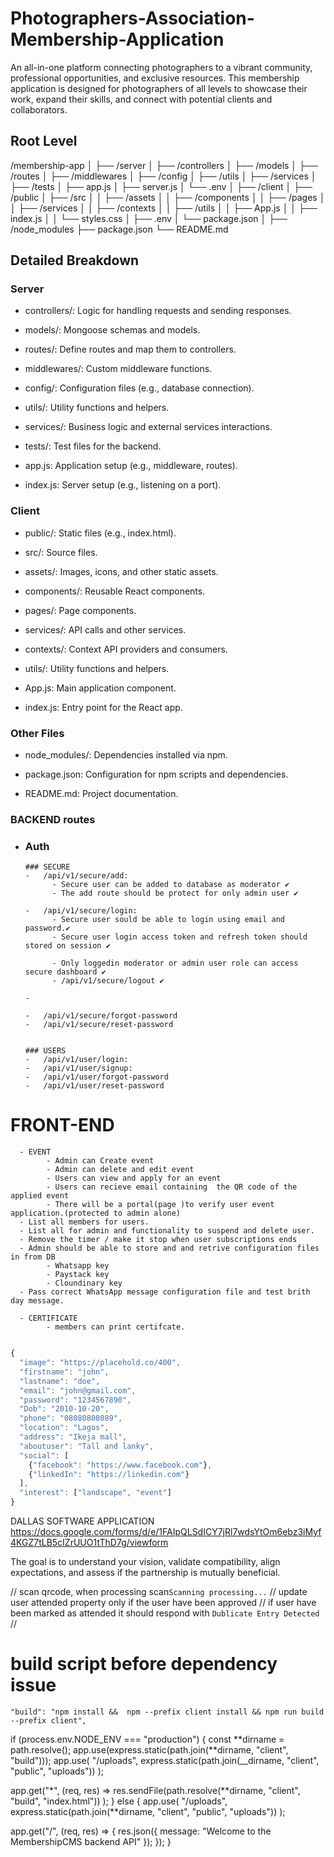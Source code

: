 # Photographers-Association-Membership-Application

An all-in-one platform connecting photographers to a vibrant community, professional opportunities, and exclusive resources. This membership application is designed for photographers of all levels to showcase their work, expand their skills, and connect with potential clients and collaborators.

## Root Level

/membership-app
│
├── /server
│ ├── /controllers
│ ├── /models
│ ├── /routes
│ ├── /middlewares
│ ├── /config
│ ├── /utils
│ ├── /services
│ ├── /tests
│ ├── app.js
│ ├── server.js
│ └── .env
│
├── /client
│ ├── /public
│ ├── /src
│ │ ├── /assets
│ │ ├── /components
│ │ ├── /pages
│ │ ├── /services
│ │ ├── /contexts
│ │ ├── /utils
│ │ ├── App.js
│ │ ├── index.js
│ │ └── styles.css
│ ├── .env
│ └── package.json
│
├── /node_modules
├── package.json
└── README.md

## Detailed Breakdown

### Server

- controllers/: Logic for handling requests and sending responses.

- models/: Mongoose schemas and models.

- routes/: Define routes and map them to controllers.

- middlewares/: Custom middleware functions.

- config/: Configuration files (e.g., database connection).

- utils/: Utility functions and helpers.

- services/: Business logic and external services interactions.

- tests/: Test files for the backend.

- app.js: Application setup (e.g., middleware, routes).

- index.js: Server setup (e.g., listening on a port).

### Client

- public/: Static files (e.g., index.html).

- src/: Source files.

- assets/: Images, icons, and other static assets.

- components/: Reusable React components.

- pages/: Page components.

- services/: API calls and other services.

- contexts/: Context API providers and consumers.

- utils/: Utility functions and helpers.

- App.js: Main application component.

- index.js: Entry point for the React app.

### Other Files

- node_modules/: Dependencies installed via npm.

- package.json: Configuration for npm scripts and dependencies.

- README.md: Project documentation.

### BACKEND routes

- ### Auth

      ### SECURE
      -   /api/v1/secure/add:
            - Secure user can be added to database as moderator ✔️
            - The add route should be protect for only admin user ✔️

      -   /api/v1/secure/login:
            - Secure user sould be able to login using email and password.✔️
            - Secure user login access token and refresh token should stored on session ✔️

            - Only loggedin moderator or admin user role can access secure dashboard ✔️
            - /api/v1/secure/logout ✔️

      -

      -   /api/v1/secure/forgot-password
      -   /api/v1/secure/reset-password


      ### USERS
      -   /api/v1/user/login:
      -   /api/v1/user/signup:
      -   /api/v1/user/forgot-password
      -   /api/v1/user/reset-password

# FRONT-END

      - EVENT
            - Admin can Create event
            - Admin can delete and edit event
            - Users can view and apply for an event
            - Users can recieve email containing  the QR code of the applied event
            - There will be a portal(page )to verify user event application.(protected to admin alone)
      - List all members for users.
      - List all for admin and functionality to suspend and delete user.
      - Remove the timer / make it stop when user subscriptions ends
      - Admin should be able to store and and retrive configuration files in from DB
            - Whatsapp key
            - Paystack key
            - Cloundinary key
      - Pass correct WhatsApp message configuration file and test brith day message.

      - CERTIFICATE
            - members can print certifcate.

<!-- https://www.linkedin.com/pulse/software-testing-101-beginners-guide-types-techniques-wgphc/ -->

```js

{
  "image": "https://placehold.co/400",
  "firstname": "john",
  "lastname": "doe",
  "email": "john@gmail.com",
  "password": "1234567890",
  "Dob": "2010-10-20",
  "phone": "08080808089",
  "location": "Lagos",
  "address": "Ikeja mall",
  "aboutuser": "Tall and lanky",
  "social": [
    {"facebook": "https://www.facebook.com"},
    {"linkedIn": "https://linkedin.com"}
  ],
  "interest": ["landscape", "event"]
}

```

DALLAS SOFTWARE APPLICATION
https://docs.google.com/forms/d/e/1FAIpQLSdICY7jRl7wdsYtOm6ebz3iMyf4KGZ7tLB5cIZrUUO1tThD7g/viewform

The goal is to understand your vision, validate compatibility, align expectations, and assess if the partnership is mutually beneficial.

// scan qrcode, when processing scan`Scanning processing...`
// update user attended property only if the user have been approved
// if user have been marked as attended it should respond with `Dublicate Entry Detected`
//

# build script before dependency issue

`"build": "npm install &&  npm --prefix client install && npm run build --prefix client",`

if (process.env.NODE_ENV === "production") {
const **dirname = path.resolve();
app.use(express.static(path.join(**dirname, "client", "build")));
app.use(
"/uploads",
express.static(path.join(\_\_dirname, "client", "public", "uploads"))
);

app.get("\*", (req, res) =>
res.sendFile(path.resolve(**dirname, "client", "build", "index.html"))
);
} else {
app.use(
"/uploads",
express.static(path.join(**dirname, "client", "public", "uploads"))
);

app.get("/", (req, res) => {
res.json({ message: "Welcome to the MembershipCMS backend API" });
});
}
